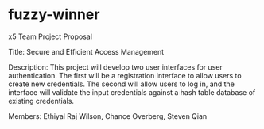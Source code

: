 # fuzzy-winner
x5 Team Project Proposal

Title:
Secure and Efficient Access Management

Description:
This project will develop two user interfaces for user authentication.
The first will be a registration interface to allow users to create new credentials.
The second will allow users to log in, and the interface will validate the input credentials against a hash table database of existing credentials.

Members: Ethiyal Raj Wilson, Chance Overberg, Steven Qian
